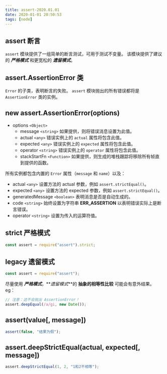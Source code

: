 ```yaml
---
title: assert-2020.01.01
date: 2020-01-01 20:50:53
tags: [node]
---
```


## assert 断言

`assert` 模块提供了一组简单的断言测试，可用于测试不变量。 该模块提供了建议的 **_严格模式_** 和更宽松的 **_遗留模式_**。

## assert.AssertionError 类

`Error` 的子类，表明断言的失败。 `assert` 模块抛出的所有错误都将是 `AssertionError` 类的实例。

## new assert.AssertionError(options)

- options `<Object>`
  - message `<string>` 如果提供，则将错误消息设置为此值。
  - actual `<any>` 错误实例上的 `actual` 属性将包含此值。
  - expected `<any>` 错误实例上的 `expected` 属性将包含此值。
  - operator `<string>` 错误实例上的 `operator` 属性将包含此值。
  - stackStartFn `<Function>` 如果提供，则生成的堆栈跟踪将移除所有帧直到提供的函数。

所有实例都包含内置的 `Error` 属性（`message` 和 `name`）以及：

- actual `<any>` 设置方法的 actual 参数，例如 `assert.strictEqual()`。
- expected `<any>` 设置方法的 expected 参数，例如 `assert.strictEqual()`。
- generatedMessage `<boolean>` 表明消息是否是自动生成的。
- code `<string>` 始终设置为字符串 **ERR_ASSERTION** 以表明错误实际上是断言错误。
- operator `<string>` 设置为传入的运算符值。

## strict 严格模式

```javascript
const assert = require("assert").strict;
```

## legacy 遗留模式

```javascript
const assert = require("assert");
```

尽量使用 **_严格模式_**，**_遗留模式_**的 **抽象的相等性比较** 可能会有意外结果。
eg：

```javascript
// 注意：这不会抛出 AssertionError！
assert.deepEqual(/a/gi, new Date());
```

## assert(value[, message])

```javascript
assert(false, "结果为假");
```

## assert.deepStrictEqual(actual, expected[, message])

```javascript
assert.deepStrictEqual(1, 2, "1和2不相等");
```
